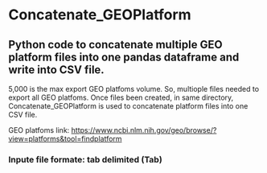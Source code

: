 # Concatenate_GEOPlatform
## Python code to concatenate multiple GEO platform files into one pandas dataframe and write into CSV file. 
5,000 is the max export GEO platfoms volume. So, multiople files needed to export all GEO platfoms. Once files been created, in same directory, Concatenate_GEOPlatform is used to concatenate platform files into one CSV file.

GEO platfoms link: https://www.ncbi.nlm.nih.gov/geo/browse/?view=platforms&tool=findplatform
### Inpute file formate: tab delimited (Tab)
